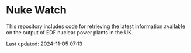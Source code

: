 # Nuke Watch

This repository includes code for retrieving the latest information available on the output of EDF nuclear power plants in the UK.

Last updated: 2024-11-05 07:13